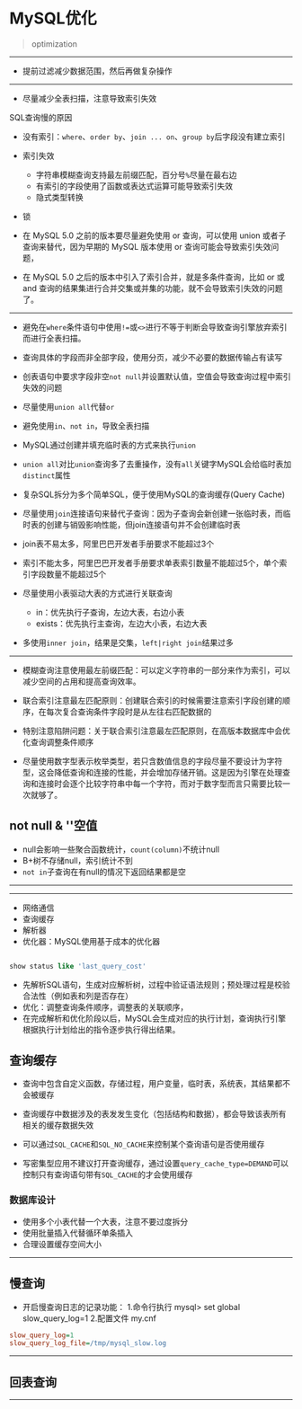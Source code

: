 
# MySQL优化
> optimization


---

- 提前过滤减少数据范围，然后再做复杂操作

---
- 尽量减少全表扫描，注意导致索引失效


SQL查询慢的原因
- 没有索引：`where`、`order by`、`join ... on`、`group by`后字段没有建立索引

- 索引失效
    - 字符串模糊查询支持最左前缀匹配，百分号`%`尽量在最右边
    - 有索引的字段使用了函数或表达式运算可能导致索引失效
    - 隐式类型转换

- 锁


- 在 MySQL 5.0 之前的版本要尽量避免使用 or 查询，可以使用 union 或者子查询来替代，因为早期的 MySQL 版本使用 or 查询可能会导致索引失效问题，
- 在 MySQL 5.0 之后的版本中引入了索引合并，就是多条件查询，比如 or 或 and 查询的结果集进行合并交集或并集的功能，就不会导致索引失效的问题了。

---

- 避免在`where`条件语句中使用`!=`或`<>`进行不等于判断会导致查询引擎放弃索引而进行全表扫描。

- 查询具体的字段而非全部字段，使用分页，减少不必要的数据传输占有读写

- 创表语句中要求字段非空`not null`并设置默认值，空值会导致查询过程中索引失效的问题

- 尽量使用`union all`代替`or`
- 避免使用`in`、`not in`，导致全表扫描

- MySQL通过创建并填充临时表的方式来执行`union`
- `union all`对比`union`查询多了去重操作，没有`all`关键字MySQL会给临时表加`distinct`属性
- 复杂SQL拆分为多个简单SQL，便于使用MySQL的查询缓存(Query Cache)

- 尽量使用`join`连接语句来替代子查询：因为子查询会新创建一张临时表，而临时表的创建与销毁影响性能，但join连接语句并不会创建临时表
- join表不易太多，阿里巴巴开发者手册要求不能超过3个
- 索引不能太多，阿里巴巴开发者手册要求单表索引数量不能超过5个，单个索引字段数量不能超过5个



- 尽量使用小表驱动大表的方式进行关联查询
    - in：优先执行子查询，左边大表，右边小表
    - exists：优先执行主查询，左边大小表，右边大表



- 多使用`inner join`，结果是交集，`left|right join`结果过多



---
- 模糊查询注意使用最左前缀匹配：可以定义字符串的一部分来作为索引，可以减少空间的占用和提高查询效率。



- 联合索引注意最左匹配原则：创建联合索引的时候需要注意索引字段创建的顺序，在每次复合查询条件字段时是从左往右匹配数据的

- 特别注意陷阱问题：关于联合索引注意最左匹配原则，在高版本数据库中会优化查询调整条件顺序


- 尽量使用数字型表示枚举类型，若只含数值信息的字段尽量不要设计为字符型，这会降低查询和连接的性能，并会增加存储开销。这是因为引擎在处理查询和连接时会逐个比较字符串中每一个字符，而对于数字型而言只需要比较一次就够了。

## not null & ''空值

- null会影响一些聚合函数统计，`count(column)`不统计null
- B+树不存储null，索引统计不到
- `not in`子查询在有null的情况下返回结果都是空

---
---
- 网络通信
- 查询缓存
- 解析器
- 优化器：MySQL使用基于成本的优化器
```sql

show status like 'last_query_cost'

```

- 先解析SQL语句，生成对应解析树，过程中验证语法规则；预处理过程是校验合法性（例如表和列是否存在）
- 优化：调整查询条件顺序，调整表的关联顺序，
- 在完成解析和优化阶段以后，MySQL会生成对应的执行计划，查询执行引擎根据执行计划给出的指令逐步执行得出结果。

## 查询缓存



- 查询中包含自定义函数，存储过程，用户变量，临时表，系统表，其结果都不会被缓存
- 查询缓存中数据涉及的表发发生变化（包括结构和数据），都会导致该表所有相关的缓存数据失效

- 可以通过`SQL_CACHE`和`SQL_NO_CACHE`来控制某个查询语句是否使用缓存

- 写密集型应用不建议打开查询缓存，通过设置`query_cache_type=DEMAND`可以控制只有查询语句带有`SQL_CACHE`的才会使用缓存

### 数据库设计
- 使用多个小表代替一个大表，注意不要过度拆分
- 使用批量插入代替循环单条插入
- 合理设置缓存空间大小


---


## 慢查询
- 开启慢查询日志的记录功能：
1.命令行执行 mysql>
set global slow_query_log=1
2.配置文件 my.cnf
```ini
slow_query_log=1
slow_query_log_file=/tmp/mysql_slow.log
```
---

## 回表查询
---








